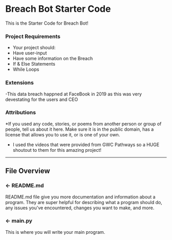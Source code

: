 # Breach Bot Starter Code

This is the Starter Code for Breach Bot!

### Project Requirements
- Your project should:
- Have user-input
- Have some information on the Breach
- If & Else Statements
- While Loops

### Extensions
-This data breach happned at FaceBook in 2019 as this was very devestating for the users and CEO

###  Attributions
*If you used any code, stories, or poems from another person or group of people, tell us about it here. Make sure it is in the public domain, has a license that allows you to use it, or is one of your own. 
- I used the videos that were provided from GWC Pathways so a HUGE shoutout to them for this amazing project! 

---

## File Overview

### ← README.md

README.md file give you more documentation and information about a program. They are super helpful for describing what a program should do, any issues you've encountered, changes you want to make, and more. 

### ← main.py
This is where you will write your main program.
